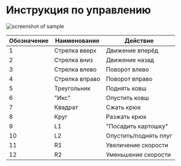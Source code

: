 # Инструкция по управлению

![screenshot of sample](https://image.ibb.co/fjPpYy/instr_agro.jpg)

Обозначение | Наименование   | Действие
------------|----------------|----------
1           | Стрелка вверх  | Движение вперёд
2           | Стрелка вниз   | Движение назад
3           | Стрелка влево  | Поворот влево
4           | Стрелка вправо | Поворот вправо
5           | Треугольник    | Поднять ковш
6           | "Икс"          | Опустить ковш
7           | Квадрат        | Сжать крюк
8           | Круг           | Разжать крюк
9           | L1             | "Посадить картошку"
10          | L2             | Опустить/поднять плуг
11          | R1             | Увеличение скорости
12          | R2             | Уменьшение скорости
